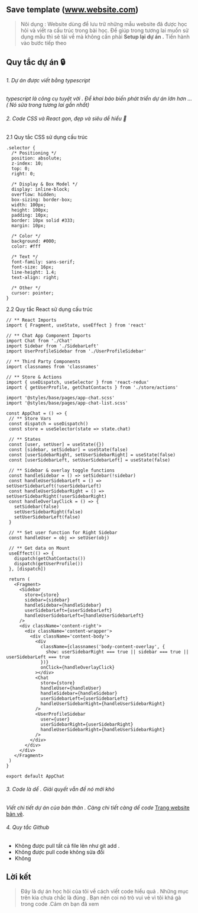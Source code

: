 
## Save template (www.website.com)
> Nôi dụng : Website dùng để lưu trữ những mẫu website đã được học hỏi và viết ra cấu trúc trong bài học. Để giúp trong tương lai muốn sử dụng mẫu thì sẽ tải về mà không cần phải **Setup lại dự án .** Tiến hành vào bước tiếp theo  

## Quy tắc dự án 🔒
###### 1. Dự án được viết bằng typescript
_typescript là công cụ tuyệt vời . Để khai báo biến phát triển dự án lớn hơn ... ( Nó sửa trong tương lai gần nhất)_

###### 2. Code CSS và React gọn, đẹp và siêu dễ hiểu 🚀

2.1 Quy tắc CSS sử dụng cấu trúc
```
.selector {
  /* Positioning */
  position: absolute;
  z-index: 10;
  top: 0;
  right: 0;

  /* Display & Box Model */
  display: inline-block;
  overflow: hidden;
  box-sizing: border-box;
  width: 100px;
  height: 100px;
  padding: 10px;
  border: 10px solid #333;
  margin: 10px;

  /* Color */
  background: #000;
  color: #fff
  
  /* Text */
  font-family: sans-serif;
  font-size: 16px;
  line-height: 1.4;
  text-align: right;

  /* Other */
  cursor: pointer;
}
```
2.2 Quy tắc React sử dụng cấu trúc
 
 ```
 // ** React Imports
import { Fragment, useState, useEffect } from 'react'

// ** Chat App Component Imports
import Chat from './Chat'
import Sidebar from './SidebarLeft'
import UserProfileSidebar from './UserProfileSidebar'

// ** Third Party Components
import classnames from 'classnames'

// ** Store & Actions
import { useDispatch, useSelector } from 'react-redux'
import { getUserProfile, getChatContacts } from './store/actions'

import '@styles/base/pages/app-chat.scss'
import '@styles/base/pages/app-chat-list.scss'

const AppChat = () => {
  // ** Store Vars
  const dispatch = useDispatch()
  const store = useSelector(state => state.chat)

  // ** States
  const [user, setUser] = useState({})
  const [sidebar, setSidebar] = useState(false)
  const [userSidebarRight, setUserSidebarRight] = useState(false)
  const [userSidebarLeft, setUserSidebarLeft] = useState(false)

  // ** Sidebar & overlay toggle functions
  const handleSidebar = () => setSidebar(!sidebar)
  const handleUserSidebarLeft = () => setUserSidebarLeft(!userSidebarLeft)
  const handleUserSidebarRight = () => setUserSidebarRight(!userSidebarRight)
  const handleOverlayClick = () => {
    setSidebar(false)
    setUserSidebarRight(false)
    setUserSidebarLeft(false)
  }

  // ** Set user function for Right Sidebar
  const handleUser = obj => setUser(obj)

  // ** Get data on Mount
  useEffect(() => {
    dispatch(getChatContacts())
    dispatch(getUserProfile())
  }, [dispatch])

  return (
    <Fragment>
      <Sidebar
        store={store}
        sidebar={sidebar}
        handleSidebar={handleSidebar}
        userSidebarLeft={userSidebarLeft}
        handleUserSidebarLeft={handleUserSidebarLeft}
      />
      <div className='content-right'>
        <div className='content-wrapper'>
          <div className='content-body'>
            <div
              className={classnames('body-content-overlay', {
                show: userSidebarRight === true || sidebar === true || userSidebarLeft === true
              })}
              onClick={handleOverlayClick}
            ></div>
            <Chat
              store={store}
              handleUser={handleUser}
              handleSidebar={handleSidebar}
              userSidebarLeft={userSidebarLeft}
              handleUserSidebarRight={handleUserSidebarRight}
            />
            <UserProfileSidebar
              user={user}
              userSidebarRight={userSidebarRight}
              handleUserSidebarRight={handleUserSidebarRight}
            />
          </div>
        </div>
      </div>
    </Fragment>
  )
}

export default AppChat
 ```
###### 3. Code là dể . Giải quyết vẫn đề nó mới khó 
_Viết chi tiết dự án của bản thân . Càng chi tiết càng dể code_
[Trang website bản vẽ](https://drive.google.com/file/d/12Y84akpzxv8NNsdViiDC6lrpZ0iohhAs/view).

###### 4. Quy tắc Github
* Không được pull tất cả file lên như git add .
* Không được pull code không sửa đổi 
* Không 

## Lời kết 
> Đây là dự án học hỏi của tôi về cách viết code hiểu quả . Những mục trên kia chưa chắc là đúng . Bạn nên coi nó trò vui vẻ vì tôi khá gà trong code .Cảm ơn bạn đã xem

